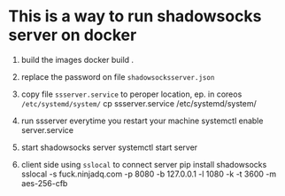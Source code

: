 # This is a way to run shadowsocks server on docker

1. build the images
    docker build .

2. replace the password on file `shadowsocksserver.json`

3. copy file `ssserver.service` to peroper location, ep. in coreos `/etc/systemd/system/`
    cp ssserver.service /etc/systemd/system/

4. run ssserver everytime you restart your machine
    systemctl enable server.service

5. start shadowsocks server
    systemctl start server

6. client side using `sslocal` to connect server
    pip install shadowsocks
    sslocal -s fuck.ninjadq.com -p 8080 -b 127.0.0.1 -l 1080 -k <PASSWORD> -t 3600 -m aes-256-cfb
